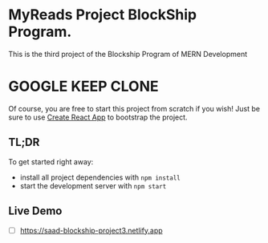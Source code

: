 # MyReads Project BlockShip Program.
This is the third project of the Blockship Program of MERN Development
# GOOGLE KEEP CLONE
Of course, you are free to start this project from scratch if you wish! Just be sure to use [Create React App](https://github.com/facebookincubator/create-react-app) to bootstrap the project.

## TL;DR

To get started right away:

* install all project dependencies with `npm install`
* start the development server with `npm start`

## Live Demo
- [ ] https://saad-blockship-project3.netlify.app
